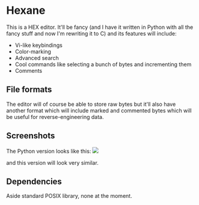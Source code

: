 # Hexane

This is a HEX editor. It'll be fancy (and I have it written in Python with
all the fancy stuff and now I'm rewriting it to C) and its features will include:

* Vi-like keybindings
* Color-marking
* Advanced search
* Cool commands like selecting a bunch of bytes and incrementing them
* Comments

## File formats

The editor will of course be able to store raw bytes but it'll also have another
format which will include marked and commented bytes which will be useful
for reverse-engineering data.

## Screenshots

The Python version looks like this:
![](https://i.imgur.com/QL31HYl.png)

and this version will look very similar.

## Dependencies

Aside standard POSIX library, none at the moment.
